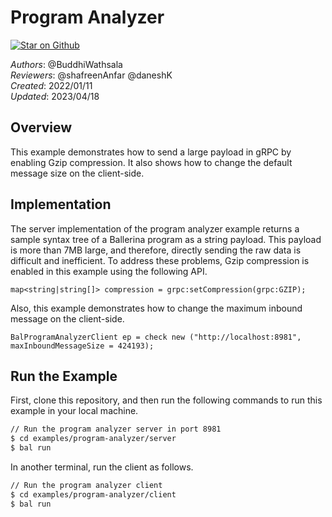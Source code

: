 # Program Analyzer

[![Star on Github](https://img.shields.io/badge/-Star%20on%20Github-blue?style=social&logo=github)](https://github.com/ballerina-platform/module-ballerina-grpc)

_Authors_: @BuddhiWathsala  
_Reviewers_: @shafreenAnfar @daneshK  
_Created_: 2022/01/11  
_Updated_: 2023/04/18

## Overview

This example demonstrates how to send a large payload in gRPC by enabling Gzip compression. It also shows how to change the default message size on the client-side.

## Implementation

The server implementation of the program analyzer example returns a sample syntax tree of a Ballerina program as a string payload. This payload is more than 7MB large, and therefore, directly sending the raw data is difficult and inefficient. To address these problems, Gzip compression is enabled in this example using the following API.

```ballerina
map<string|string[]> compression = grpc:setCompression(grpc:GZIP);
```

Also, this example demonstrates how to change the maximum inbound message on the client-side.

```ballerina
BalProgramAnalyzerClient ep = check new ("http://localhost:8981", maxInboundMessageSize = 424193);
```


## Run the Example

First, clone this repository, and then run the following commands to run this example in your local machine.

```sh
// Run the program analyzer server in port 8981
$ cd examples/program-analyzer/server
$ bal run
```

In another terminal, run the client as follows.
```sh
// Run the program analyzer client
$ cd examples/program-analyzer/client
$ bal run
```
